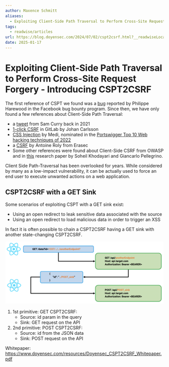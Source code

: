 ```yaml
---
author: Maxence Schmitt
aliases:
  - Exploiting Client-Side Path Traversal to Perform Cross-Site Request Forgery - Introducing CSPT2CSRF
tags:
  - readwise/articles
url: https://blog.doyensec.com/2024/07/02/cspt2csrf.html?__readwiseLocation=
date: 2025-01-17
---
```

# Exploiting Client-Side Path Traversal to Perform Cross-Site Request Forgery - Introducing CSPT2CSRF

The first reference of CSPT we found was a [bug](https://www.facebook.com/notes/996734990846339/) reported by Philippe Harewood in the Facebook bug bounty program. Since then, we have only found a few references about Client-Side Path Traversal:
- a [tweet](https://x.com/samwcyo/status/1437030056627523590) from Sam Curry back in 2021
- [1-click CSRF](https://gitlab.com/gitlab-org/gitlab/-/issues/365427) in GitLab by Johan Carlsson
- [CSS Injection](https://mr-medi.github.io/research/2022/11/04/practical-client-side-path-traversal-attacks.html) by Medi, nominated in the [Portswigger Top 10 Web hacking techniques of 2022](https://portswigger.net/research/top-10-web-hacking-techniques-of-2022)
- a [CSRF](https://erasec.be/blog/client-side-path-manipulation/) by Antoine Roly from Erasec
- Some other references were found about Client-Side CSRF from OWASP and in [this](https://www.usenix.org/system/files/sec21-khodayari.pdf) research paper by Soheil Khodayari and Giancarlo Pellegrino.

Client Side Path-Traversal has been overlooked for years. While considered by many as a low-impact vulnerability, it can be actually used to force an end user to execute unwanted actions on a web application. [](https://read.readwise.io/read/01jht3srx1mr3vygy7akdp5h0t)

## CSPT2CSRF with a GET Sink

Some scenarios of exploiting CSPT with a GET sink exist: [](https://read.readwise.io/read/01jht3vfrwqxc2wb2kq7j6ff68)
- Using an open redirect to leak sensitive data associated with the source
- Using an open redirect to load malicious data in order to trigger an XSS

In fact it is often possible to chain a CSPT2CSRF having a GET sink with another state-changing CSPT2CSRF.

![](attachments/CSPT2CSRF.png)

1. 1st primitive: GET CSPT2CSRF:
	- Source: id param in the query
	- Sink: GET request on the API
2. 2nd primitive: POST CSPT2CSRF:
	- Source: id from the JSON data
	- Sink: POST request on the API

Whitepaper: https://www.doyensec.com/resources/Doyensec_CSPT2CSRF_Whitepaper.pdf

